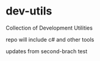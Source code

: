 # dev-utils
Collection of Development Utilities

repo will include c# and other tools

updates from second-brach test
